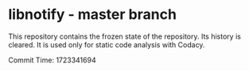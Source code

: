# libnotify - master branch

This repository contains the frozen state of the repository.
Its history is cleared. It is used only for static code
analysis with Codacy.

Commit Time: 1723341694